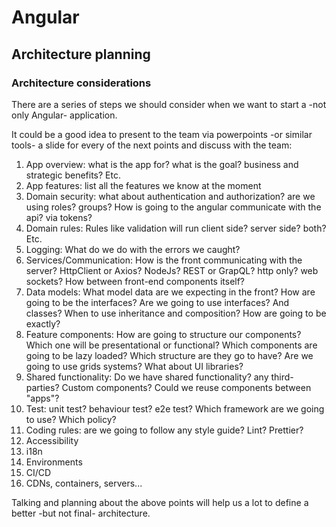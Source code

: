 # Angular

## Architecture planning

### Architecture considerations
There are a series of steps we should consider when we want to start a -not only Angular- application. 

It could be a good idea to present to the team via powerpoints -or similar tools- a slide for every of the next points and discuss with 
the team:

1. App overview: what is the app for? what is the goal? business and strategic benefits? Etc.
2. App features: list all the features we know at the moment
3. Domain security: what about authentication and authorization? are we using roles? groups? How is going to the angular communicate 
   with the api? via tokens?
4. Domain rules: Rules like validation will run client side? server side? both? Etc.
5. Logging: What do we do with the errors we caught?
6. Services/Communication: How is the front communicating with the server? HttpClient or Axios? NodeJs? REST or GrapQL? http only? web 
   sockets? How between front-end components itself?
7. Data models: What model data are we expecting in the front? How are going to be the interfaces? Are we going to use interfaces? And 
   classes? When to use inheritance and composition? How are going to be exactly?
8. Feature components: How are going to structure our components? Which one will be presentational or functional? Which components are 
   going to be lazy loaded? Which structure are they go to have? Are we going to use grids systems? What about UI libraries?
9. Shared functionality: Do we have shared functionality? any third-parties? Custom components? Could we reuse components between "apps"?
10. Test: unit test? behaviour test? e2e test? Which framework are we going to use? Which policy?
11. Coding rules: are we going to follow any style guide? Lint? Prettier?
12. Accessibility
13. i18n
14. Environments
15. CI/CD
16. CDNs, containers, servers...

Talking and planning about the above points will help us a lot to define a better -but not final- architecture.



